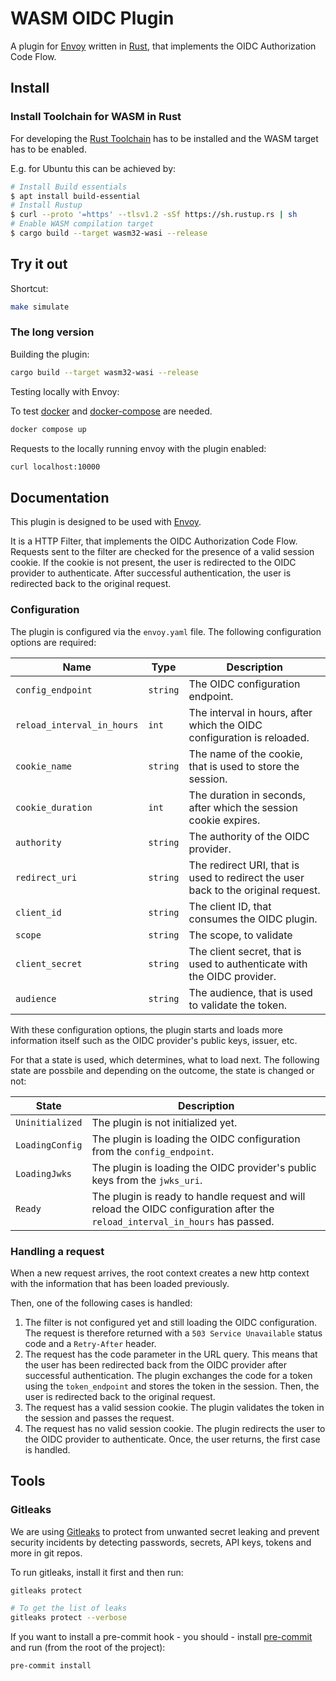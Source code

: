 # WASM OIDC Plugin

A plugin for [Envoy](https://www.envoyproxy.io/) written in [Rust](https://www.rust-lang.org/), that implements the OIDC Authorization Code Flow.

## Install

### Install Toolchain for WASM in Rust

For developing the [Rust Toolchain](https://www.rust-lang.org/tools/install)
has to be installed and the WASM target has to be enabled.

E.g. for Ubuntu this can be achieved by:

```sh
# Install Build essentials
$ apt install build-essential
# Install Rustup
$ curl --proto '=https' --tlsv1.2 -sSf https://sh.rustup.rs | sh
# Enable WASM compilation target
$ cargo build --target wasm32-wasi --release
```

## Try it out

Shortcut:

```sh
make simulate
```

### The long version

Building the plugin:

```sh
cargo build --target wasm32-wasi --release
```

Testing locally with Envoy:

To test [docker](https://www.docker.com/) and [docker-compose](https://docs.docker.com/compose/install/) are needed.

```sh
docker compose up
```

Requests to the locally running envoy with the plugin enabled:

```sh
curl localhost:10000
```

## Documentation

This plugin is designed to be used with [Envoy](https://www.envoyproxy.io/).

It is a HTTP Filter, that implements the OIDC Authorization Code Flow. Requests sent to the filter are checked for the presence of a valid session cookie. If the cookie is not present, the user is redirected to the OIDC provider to authenticate. After successful authentication, the user is redirected back to the original request.

### Configuration

The plugin is configured via the `envoy.yaml` file. The following configuration options are required:

| Name | Type | Description |
| ---- | ---- | ----------- |
| `config_endpoint` | `string` | The OIDC configuration endpoint. |
| `reload_interval_in_hours` | `int` | The interval in hours, after which the OIDC configuration is reloaded. |
| `cookie_name` | `string` | The name of the cookie, that is used to store the session. |
| `cookie_duration` | `int` | The duration in seconds, after which the session cookie expires. |
| `authority` | `string` | The authority of the OIDC provider. |
| `redirect_uri` | `string` | The redirect URI, that is used to redirect the user back to the original request. |
| `client_id` | `string` | The client ID, that consumes the OIDC plugin. |
| `scope` | `string` | The scope, to validate |
| `client_secret` | `string` | The client secret, that is used to authenticate with the OIDC provider. |
| `audience` | `string` | The audience, that is used to validate the token. |

With these configuration options, the plugin starts and loads more information itself such as the OIDC provider's public keys, issuer, etc.

For that a state is used, which determines, what to load next. The following state are possbile and depending on the outcome, the state is changed or not:

| State | Description |
| ---- | ----------- |
| `Uninitialized` | The plugin is not initialized yet. |
| `LoadingConfig` | The plugin is loading the OIDC configuration from the `config_endpoint`. |
| `LoadingJwks` | The plugin is loading the OIDC provider's public keys from the `jwks_uri`. |
| `Ready` | The plugin is ready to handle request and will reload the OIDC configuration after the `reload_interval_in_hours` has passed. |

### Handling a request

When a new request arrives, the root context creates a new http context with the information that has been loaded previously.

Then, one of the following cases is handled:

1. The filter is not configured yet and still loading the OIDC configuration. The request is therefore returned with a `503 Service Unavailable` status code and a `Retry-After` header.
2. The request has the code parameter in the URL query. This means that the user has been redirected back from the OIDC provider after successful authentication. The plugin exchanges the code for a token using the `token_endpoint` and stores the token in the session. Then, the user is redirected back to the original request.
3. The request has a valid session cookie. The plugin validates the token in the session and passes the request.
4. The request has no valid session cookie. The plugin redirects the user to the OIDC provider to authenticate. Once, the user returns, the first case is handled.

## Tools

### Gitleaks

We are using [Gitleaks](https://github.com/gitleaks/gitleaks) to protect from unwanted secret leaking and prevent security incidents by detecting passwords, secrets, API keys, tokens and more in git repos.

To run gitleaks, install it first and then run:

```bash
gitleaks protect

# To get the list of leaks
gitleaks protect --verbose
```

If you want to install a pre-commit hook - you should - install [pre-commit](https://pre-commit.com/) and run (from the root of the project):

```bash
pre-commit install
```
